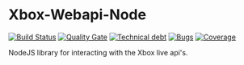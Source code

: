 # Xbox-Webapi-Node
[![Build Status](https://travis-ci.org/unknownskl/xbox-webapi-node.svg?branch=release/1.0.0)](https://travis-ci.org/unknownskl/xbox-webapi-node)
[![Quality Gate](https://sonarcloud.io/api/project_badges/measure?project=xbox-webapi-node&metric=alert_status&branch=release/1.0.0)](https://sonarcloud.io/component_measures?id=xbox-webapi-node&metric=alert_status)
[![Technical debt](https://sonarcloud.io/api/project_badges/measure?project=xbox-webapi-node&metric=sqale_index&branch=release/1.0.0)](https://sonarcloud.io/component_measures?id=xbox-webapi-node&metric=sqale_index)
[![Bugs](https://sonarcloud.io/api/project_badges/measure?project=xbox-webapi-node&metric=bugs&branch=release/1.0.0)](https://sonarcloud.io/component_measures?id=xbox-webapi-node&metric=bugs)
[![Coverage](https://sonarcloud.io/api/project_badges/measure?project=xbox-webapi-node&metric=coverage&branch=release/1.0.0)](https://sonarcloud.io/component_measures?id=xbox-webapi-node&metric=coverage)

NodeJS library for interacting with the Xbox live api's.